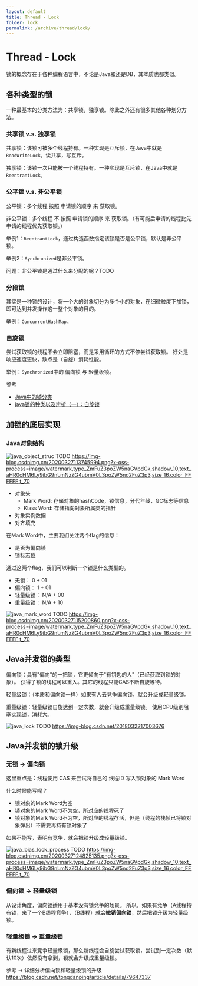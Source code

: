 ```yaml
---
layout: default
title: Thread - Lock
folder: lock
permalink: /archive/thread/lock/
---
```


# Thread - Lock

锁的概念存在于各种编程语言中，不论是Java和还是DB，其本质也都类似。

## 各种类型的锁

一种最基本的分类方法为：共享锁，独享锁。除此之外还有很多其他各种划分方法。

### 共享锁 v.s. 独享锁

共享锁：该锁可被多个线程持有。一种实现是互斥锁，在Java中就是`ReadWriteLock`。读共享，写互斥。

独享锁：该锁一次只能被一个线程持有。一种实现是互斥锁，在Java中就是`ReentrantLock`。

### 公平锁 v.s. 非公平锁

公平锁：多个线程 按照 申请锁的顺序 来 获取锁。

非公平锁：多个线程 不 按照 申请锁的顺序 来 获取锁。（有可能后申请的线程比先申请的线程优先获取锁。）

举例1：`ReentrantLock`，通过构造函数指定该锁是否是公平锁，默认是非公平锁。

举例2：`Synchronized`是非公平锁。

问题：非公平锁是通过什么来分配的呢？TODO

### 分段锁

其实是一种锁的设计，将一个大的对象切分为多个小的对象，在细微粒度下加锁，即可达到并发操作这一整个对象的目的。

举例：`ConcurrentHashMap`。

### 自旋锁

尝试获取锁的线程不会立即阻塞，而是采用循环的方式不停尝试获取锁。
好处是响应速度更快，缺点是（自旋）消耗性能。

举例：`Synchronized`中的 偏向锁 与 轻量级锁。

参考
- [Java中的锁分类](https://www.cnblogs.com/qifengshi/p/6831055.html)
- [java锁的种类以及辨析（一）：自旋锁](http://ifeve.com/java_lock_see1)

## 加锁的底层实现

### Java对象结构

![java_object_struc](img/java_object_struc.PNG)
TODO
https://img-blog.csdnimg.cn/20200327113745994.png?x-oss-process=image/watermark,type_ZmFuZ3poZW5naGVpdGk,shadow_10,text_aHR0cHM6Ly9ibG9nLmNzZG4ubmV0L3poZW5nd2FuZ3p3,size_16,color_FFFFFF,t_70

- 对象头
  - Mark Word: 存储对象的hashCode，锁信息，分代年龄，GC标志等信息
  - Klass Word: 存储指向对象所属类的指针
- 对象实例数据
- 对齐填充

在Mark Word中，主要我们关注两个flag的信息：
- 是否为偏向锁
- 锁标志位

通过这两个flag，我们可以判断一个锁是什么类型的。
- 无锁： 0 + 01
- 偏向锁： 1 + 01
- 轻量级锁： N/A + 00
- 重量级锁： N/A + 10

![java_mark_word](img/java_mark_word.PNG)
TODO
https://img-blog.csdnimg.cn/20200327115200860.png?x-oss-process=image/watermark,type_ZmFuZ3poZW5naGVpdGk,shadow_10,text_aHR0cHM6Ly9ibG9nLmNzZG4ubmV0L3poZW5nd2FuZ3p3,size_16,color_FFFFFF,t_70

## Java并发锁的类型

偏向锁：具有"偏向"的一把锁，它更倾向于"有钥匙的人"（已经获取到锁的对象）。
获得了锁的线程可以重入。其它的线程只能CAS不断自旋等待。

轻量级锁：（本质和偏向锁一样）如果有人去竞争偏向锁，就会升级成轻量级锁。

重量级锁：轻量级锁自旋达到一定次数，就会升级成重量级锁。
使用CPU级别阻塞实现锁，消耗大。

![java_lock](img/java_lock.PNG)
TODO
https://img-blog.csdn.net/2018032217003676

## Java并发锁的锁升级

### 无锁 -> 偏向锁

这里重点是：线程使用 CAS 来尝试将自己的 线程ID 写入锁对象的 Mark Word

什么时候能写呢？
- 锁对象的Mark Word为空
- 锁对象的Mark Word不为空，所对应的线程死了
- 锁对象的Mark Word不为空，所对应的线程存活，但是（线程的栈帧已将锁对象弹出）不需要再持有锁对象了

如果不能写，表明有竞争，就会把锁升级成轻量级锁。

![java_bias_lock_process](img/java_bias_lock_process.PNG)
TODO
https://img-blog.csdnimg.cn/20200327124825135.png?x-oss-process=image/watermark,type_ZmFuZ3poZW5naGVpdGk,shadow_10,text_aHR0cHM6Ly9ibG9nLmNzZG4ubmV0L3poZW5nd2FuZ3p3,size_16,color_FFFFFF,t_70

### 偏向锁 -> 轻量级锁

从设计角度，偏向锁适用于基本没有锁竞争的场景。
所以，如果有竞争（A线程持有锁，来了一个B线程竞争），（B线程）就会**撤销偏向锁**，然后把锁升级为轻量级锁。

### 轻量级锁 -> 重量级锁

有新线程过来竞争轻量级锁，那么新线程会自旋尝试获取锁，尝试到一定次数（默认10次）依然没有拿到，锁就会升级成重量级锁。

参考 -> 详细分析偏向锁和轻量级锁的升级 <https://blog.csdn.net/tongdanping/article/details/79647337>

